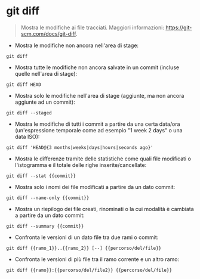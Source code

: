 # git diff

> Mostra le modifiche ai file tracciati.
> Maggiori informazioni: <https://git-scm.com/docs/git-diff>.

- Mostra le modifiche non ancora nell'area di stage:

`git diff`

- Mostra tutte le modifiche non ancora salvate in un commit (incluse quelle nell'area di stage):

`git diff HEAD`

- Mostra solo le modifiche nell'area di stage (aggiunte, ma non ancora aggiunte ad un commit):

`git diff --staged`

- Mostra le modifiche di tutti i commit a partire da una certa data/ora (un'espressione temporale come ad esempio "1 week 2 days" o una data ISO):

`git diff 'HEAD@{3 months|weeks|days|hours|seconds ago}'`

- Mostra le differenze tramite delle statistiche come quali file modificati o l'istogramma e il totale delle righe inserite/cancellate:

`git diff --stat {{commit}}`

- Mostra solo i nomi dei file modificati a partire da un dato commit:

`git diff --name-only {{commit}}`

- Mostra un riepilogo dei file creati, rinominati o la cui modalità è cambiata a partire da un dato commit:

`git diff --summary {{commit}}`

- Confronta le versioni di un dato file tra due rami o commit:

`git diff {{ramo_1}}..{{ramo_2}} [--] {{percorso/del/file}}`

- Confronta le versioni di più file tra il ramo corrente e un altro ramo:

`git diff {{ramo}}:{{percorso/del/file2}} {{percorso/del/file}}`
